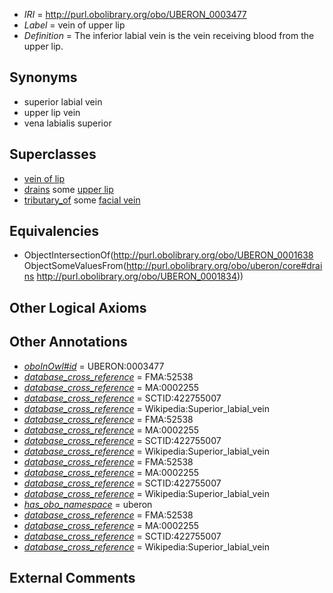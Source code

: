  * *IRI* = http://purl.obolibrary.org/obo/UBERON_0003477
 * *Label* = vein of upper lip
 * *Definition* = The inferior labial vein is the vein receiving blood from the upper lip.

## Synonyms

 * superior labial vein
 * upper lip vein
 * vena labialis superior

## Superclasses

 * [vein of lip](../../UBERON/36/UBERON_0013136.md)
 * [drains](../../ns/core#drains.md) some [upper lip](../../UBERON/34/UBERON_0001834.md)
 * [tributary_of](../../core#tributary/of/core#tributary_of.md) some [facial vein](../../UBERON/53/UBERON_0001653.md)

## Equivalencies

 * ObjectIntersectionOf(<http://purl.obolibrary.org/obo/UBERON_0001638> ObjectSomeValuesFrom(<http://purl.obolibrary.org/obo/uberon/core#drains> <http://purl.obolibrary.org/obo/UBERON_0001834>))

## Other Logical Axioms


## Other Annotations

 * *[oboInOwl#id](../../id/oboInOwl#id.md)* = UBERON:0003477
 * *[database_cross_reference](../../ef/oboInOwl#hasDbXref.md)* = FMA:52538
 * *[database_cross_reference](../../ef/oboInOwl#hasDbXref.md)* = MA:0002255
 * *[database_cross_reference](../../ef/oboInOwl#hasDbXref.md)* = SCTID:422755007
 * *[database_cross_reference](../../ef/oboInOwl#hasDbXref.md)* = Wikipedia:Superior_labial_vein
 * *[database_cross_reference](../../ef/oboInOwl#hasDbXref.md)* = FMA:52538
 * *[database_cross_reference](../../ef/oboInOwl#hasDbXref.md)* = MA:0002255
 * *[database_cross_reference](../../ef/oboInOwl#hasDbXref.md)* = SCTID:422755007
 * *[database_cross_reference](../../ef/oboInOwl#hasDbXref.md)* = Wikipedia:Superior_labial_vein
 * *[database_cross_reference](../../ef/oboInOwl#hasDbXref.md)* = FMA:52538
 * *[database_cross_reference](../../ef/oboInOwl#hasDbXref.md)* = MA:0002255
 * *[database_cross_reference](../../ef/oboInOwl#hasDbXref.md)* = SCTID:422755007
 * *[database_cross_reference](../../ef/oboInOwl#hasDbXref.md)* = Wikipedia:Superior_labial_vein
 * *[has_obo_namespace](../../ce/oboInOwl#hasOBONamespace.md)* = uberon
 * *[database_cross_reference](../../ef/oboInOwl#hasDbXref.md)* = FMA:52538
 * *[database_cross_reference](../../ef/oboInOwl#hasDbXref.md)* = MA:0002255
 * *[database_cross_reference](../../ef/oboInOwl#hasDbXref.md)* = SCTID:422755007
 * *[database_cross_reference](../../ef/oboInOwl#hasDbXref.md)* = Wikipedia:Superior_labial_vein

## External Comments

